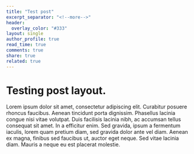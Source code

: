 ```yaml
---
title: "Test post"
excerpt_separator: "<!--more-->"
header:
  overlay_color: "#333"
layout: single
author_profile: true
read_time: true
comments: true
share: true
related: true
---
```


# Testing post layout.

Lorem ipsum dolor sit amet, consectetur adipiscing elit. Curabitur posuere rhoncus faucibus. Aenean tincidunt porta dignissim. Phasellus lacinia congue nisi vitae volutpat. Duis facilisis lacinia nibh, ac accumsan tellus consequat sit amet. In a efficitur enim. Sed gravida, ipsum a fermentum iaculis, lorem quam pretium diam, sed gravida dolor ante vel diam. Aenean ex magna, finibus sed faucibus ut, auctor eget neque. Sed vitae lacinia diam. Mauris a neque eu est placerat molestie.
<!--more>

Donec nec aliquet arcu. Vestibulum faucibus sollicitudin vehicula. Vestibulum sed dapibus velit. Ut nec ipsum id sapien imperdiet rhoncus sit amet quis sem. Etiam varius egestas nibh, mattis lobortis eros. Aenean commodo varius imperdiet. Quisque ac felis ut nibh ullamcorper mollis sed non ipsum.

Curabitur luctus magna sed ultricies faucibus. Vivamus in pulvinar lacus, in mollis nisi. Nam luctus neque sit amet metus pulvinar, sed aliquet sapien fermentum. Maecenas rutrum at tellus ut malesuada. Vivamus eget justo in dolor mattis fringilla sed sit amet massa. Maecenas augue urna, bibendum id egestas a, mattis non velit. Quisque aliquam et neque ut sodales. Phasellus sed odio ex. Sed sit amet quam ut libero blandit finibus id ac sapien. Nam mattis fringilla elit eu luctus. Nullam a nulla at purus placerat porta hendrerit ac ante. Suspendisse quis fringilla eros. Praesent ornare, mauris vitae scelerisque faucibus, lacus metus congue nulla, sit amet fringilla metus leo et metus.

Aliquam sollicitudin quam mauris, mollis consequat dolor consectetur in. Vestibulum ante ipsum primis in faucibus orci luctus et ultrices posuere cubilia Curae; Morbi pellentesque leo pharetra iaculis facilisis. Nullam nisi lectus, blandit non lorem in, suscipit faucibus metus. Duis et massa eros. Nunc libero nisl, vestibulum ac felis vitae, ultrices ultrices lorem. Aliquam et urna in libero aliquam hendrerit ut quis lectus. Mauris nec nunc sed diam ornare dictum. Cras congue tellus egestas pellentesque porttitor. Nullam eget sodales felis. Morbi vel augue sit amet orci rhoncus molestie id ac nisi. Sed cursus lorem nec arcu condimentum molestie. Nulla egestas, quam at imperdiet maximus, ligula erat maximus nibh, non congue nibh enim ac odio. Praesent vestibulum, nunc at lobortis feugiat, dui mi fermentum metus, sit amet convallis libero libero quis ipsum.

Donec fringilla orci quis nibh vehicula eleifend. Curabitur nec eleifend sem. Pellentesque vehicula porttitor mollis. Morbi suscipit et magna sit amet tincidunt. Maecenas quis ultrices turpis, at dapibus justo. Vestibulum quis erat quis nunc bibendum mattis. Vestibulum nec nibh nunc. Sed fermentum tortor at lacus luctus scelerisque.


